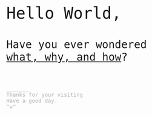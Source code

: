 <p style="font-family: monospace;font-size:3em">Hello World,</p>
<p style="font-family: monospace;font-size:2em">Have you ever wondered<br><a href="005.html">what, why, and <a href="007.html">how</a>?</p>
<br>
<p style="font-family: monospace;font-size:1em,text-decoration:none;color: rgba(0,0,0,0.3)">_______<br> Thanks for your visiting <br> Have a good day.<br> ^v^ </p>
